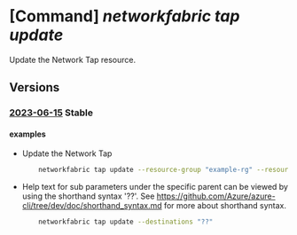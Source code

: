 # [Command] _networkfabric tap update_

Update the Network Tap resource.

## Versions

### [2023-06-15](/Resources/mgmt-plane/L3N1YnNjcmlwdGlvbnMve30vcmVzb3VyY2Vncm91cHMve30vcHJvdmlkZXJzL21pY3Jvc29mdC5tYW5hZ2VkbmV0d29ya2ZhYnJpYy9uZXR3b3JrdGFwcy97fQ==/2023-06-15.xml) **Stable**

<!-- mgmt-plane /subscriptions/{}/resourcegroups/{}/providers/microsoft.managednetworkfabric/networktaps/{} 2023-06-15 -->

#### examples

- Update the Network Tap
    ```bash
        networkfabric tap update --resource-group "example-rg" --resource-name "example-networktap" --polling-type "Pull" --destinations "[{name:'example-destinaionName',destinationType:IsolationDomain,destinationId:'/subscriptions/xxxxx-xxxx-xxxx-xxxx-xxxxx/resourcegroups/example-rg/providers/Microsoft.ManagedNetworkFabric/l3IsloationDomains/example-l3Domain/internalNetworks/example-internalNetwork',isolationDomainProperties:{encapsulation:None,neighborGroupIds:['/subscriptions/xxxxx-xxxx-xxxx-xxxx-xxxxx/resourcegroups/example-rg/providers/Microsoft.ManagedNetworkFabric/neighborGroups/example-neighborGroup']},destinationTapRuleId:'/subscriptions/xxxxx-xxxx-xxxx-xxxx-xxxxx/resourcegroups/example-rg/providers/Microsoft.ManagedNetworkFabric/networkTapRules/example-destinationTapRule'}]"
    ```

- Help text for sub parameters under the specific parent can be viewed by using the shorthand syntax '??'. See https://github.com/Azure/azure-cli/tree/dev/doc/shorthand_syntax.md for more about shorthand syntax.
    ```bash
        networkfabric tap update --destinations "??"
    ```
